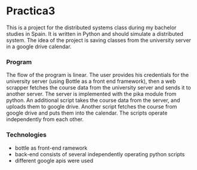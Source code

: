 # Practica3

This is a project for the distributed systems class during my bachelor studies in Spain.
It is written in Python and should simulate a distributed system. The idea of the project is saving classes from the university server in a
google drive calendar. 

### Program

The flow of the program is linear. The user provides his credentials for the university server (using Bottle as a front end framework), then a web scrapper fetches the course data from the university server and sends it to another server. The server is implemented with the pika module from python. An additional script takes the course data from the server, and uploads them to google drive. Another script fetches the course from google drive and puts  them into the calendar. The scripts operate independently from each other.

### Technologies
  - bottle as front-end ramework
  - back-end consists of several independently operating python scripts
  - different google apis were used
